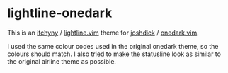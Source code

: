 # lightline-onedark

This is an [itchyny](https://github.com/itchyny) / [lightline.vim](https://github.com/itchyny/lightline.vim)
 theme for [joshdick](https://github.com/joshdick) / [onedark.vim](https://github.com/joshdick/onedark.vim).

I used the same colour codes used in the original onedark theme, so the colours
should match. I also tried to make the statusline look as similar to the
original airline theme as possible.
